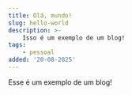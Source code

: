 ```yaml
---
title: Olá, mundo!
slug: hello-world
description: >-
    Isso é um exemplo de um blog!
tags:
    - pessoal
added: '20-08-2025'
---
```


Esse é um exemplo de um blog!
